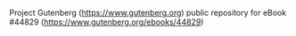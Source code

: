 Project Gutenberg (https://www.gutenberg.org) public repository for eBook #44829 (https://www.gutenberg.org/ebooks/44829)
